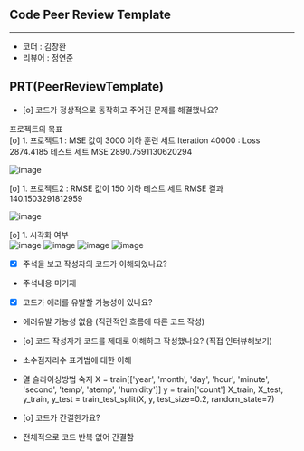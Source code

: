 ## Code Peer Review Template
---
* 코더 : 김창환
* 리뷰어 : 정연준 


PRT(PeerReviewTemplate)
---
- [o] 코드가 정상적으로 동작하고 주어진 문제를 해결했나요?

프로젝트의 목표  
[o] 1. 프로젝트1 : MSE 값이 3000 이하
훈련 세트
Iteration 40000 : Loss 2874.4185
테스트 세트 MSE
2890.7591130620294

![image](https://github.com/epiklife/Aiffel_Assignment/assets/131635437/3e1c2373-d6bc-4c34-a9f3-0da711e32b69)


[o] 1. 프로젝트2 : RMSE 값이  150 이하 
테스트 세트 RMSE 결과
140.1503291812959

![image](https://github.com/epiklife/Aiffel_Assignment/assets/131635437/578d6082-8168-4a2e-8fb2-b3bc296f41e0)
  
[o] 1. 시각화 여부  
![image](https://github.com/epiklife/Aiffel_Assignment/assets/131635437/a748d1fd-d764-46a3-9b86-e14b916a8a69)
![image](https://github.com/epiklife/Aiffel_Assignment/assets/131635437/906ab089-dbe1-4f8f-ad2a-c463654b0292)
![image](https://github.com/epiklife/Aiffel_Assignment/assets/131635437/94ba3995-9710-482a-85e6-190b5ceab42c)
![image](https://github.com/epiklife/Aiffel_Assignment/assets/131635437/4e1b2eac-8831-4283-8375-900e9783577f)



- [x] 주석을 보고 작성자의 코드가 이해되었나요?
 * 주석내용 미기재  
- [x] 코드가 에러를 유발할 가능성이 있나요?
 * 에러유발 가능성 없음 (직관적인 흐름에 따른 코드 작성)
- [o] 코드 작성자가 코드를 제대로 이해하고 작성했나요? (직접 인터뷰해보기)
 * 소수점자리수 표기법에 대한 이해 
 
 * 열 슬라이싱방법 숙지
X = train[['year', 'month', 'day', 'hour', 'minute', 'second', 'temp', 'atemp', 'humidity']]
y = train['count']
X_train, X_test, y_train, y_test = train_test_split(X, y, test_size=0.2, random_state=7)



- [o] 코드가 간결한가요?
 * 전체적으로 코드 반복 없어 간결함






